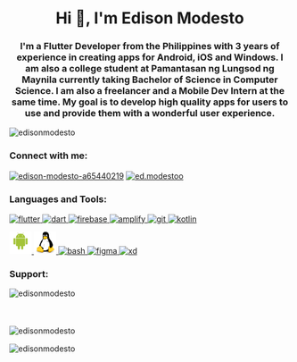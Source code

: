 <h1 align="center">Hi 👋, I'm Edison Modesto</h1>
<h3 align="center">I'm a Flutter Developer from the Philippines with 3 years of experience in creating apps for Android, iOS and Windows. I am also a college student at Pamantasan ng Lungsod ng Maynila currently taking Bachelor of Science in Computer Science. I am also a freelancer and a Mobile Dev Intern at the same time. My goal is to develop high quality apps for users to use and provide them with a wonderful user experience.</h3>

<p align="left"> <img src="https://komarev.com/ghpvc/?username=edisonmodesto&label=Profile%20views&color=0e75b6&style=flat" alt="edisonmodesto" /> </p>

<h3 align="left">Connect with me:</h3>
<p align="left">
<a href="https://linkedin.com/in/edison-modesto-a65440219" target="blank"><img align="center" src="https://raw.githubusercontent.com/rahuldkjain/github-profile-readme-generator/master/src/images/icons/Social/linked-in-alt.svg" alt="edison-modesto-a65440219" height="30" width="40" /></a>
<a href="https://fb.com/ed.modestoo" target="blank"><img align="center" src="https://raw.githubusercontent.com/rahuldkjain/github-profile-readme-generator/master/src/images/icons/Social/facebook.svg" alt="ed.modestoo" height="30" width="40" /></a>
</p>

<h3 align="left">Languages and Tools:</h3>
<a href="https://flutter.dev" target="_blank" rel="noreferrer"> <img src="https://www.vectorlogo.zone/logos/flutterio/flutterio-icon.svg" alt="flutter" width="40" height="40"/> </a>
<a href="https://dart.dev" target="_blank" rel="noreferrer"> <img src="https://www.vectorlogo.zone/logos/dartlang/dartlang-icon.svg" alt="dart" width="40" height="40"/> </a>
 <a href="https://firebase.google.com/" target="_blank" rel="noreferrer"> <img src="https://www.vectorlogo.zone/logos/firebase/firebase-icon.svg" alt="firebase" width="40" height="40"/> </a>
 <a href="https://aws.amazon.com/amplify/" target="_blank" rel="noreferrer"> <img src="https://docs.amplify.aws/assets/logo-dark.svg" alt="amplify" width="40" height="40"/> </a>
 <a href="https://git-scm.com/" target="_blank" rel="noreferrer"> <img src="https://www.vectorlogo.zone/logos/git-scm/git-scm-icon.svg" alt="git" width="40" height="40"/> </a>
 <a href="https://kotlinlang.org" target="_blank" rel="noreferrer"> <img src="https://www.vectorlogo.zone/logos/kotlinlang/kotlinlang-icon.svg" alt="kotlin" width="40" height="40"/> </a>
 
 <a href="https://developer.android.com" target="_blank" rel="noreferrer"> <img src="https://raw.githubusercontent.com/devicons/devicon/master/icons/android/android-original-wordmark.svg" alt="android" width="40" height="40"/> </a>
 <a href="https://www.linux.org/" target="_blank" rel="noreferrer"> <img src="https://raw.githubusercontent.com/devicons/devicon/master/icons/linux/linux-original.svg" alt="linux" width="40" height="40"/> </a>
 <a href="https://www.gnu.org/software/bash/" target="_blank" rel="noreferrer"> <img src="https://www.vectorlogo.zone/logos/gnu_bash/gnu_bash-icon.svg" alt="bash" width="40" height="40"/> </a>
 <a href="https://www.figma.com/" target="_blank" rel="noreferrer"> <img src="https://www.vectorlogo.zone/logos/figma/figma-icon.svg" alt="figma" width="40" height="40"/> </a>
 <a href="https://www.adobe.com/products/xd.html" target="_blank" rel="noreferrer"> <img src="https://cdn.worldvectorlogo.com/logos/adobe-xd.svg" alt="xd" width="40" height="40"/> </a>

<h3 align="left">Support:</h3>
<p><a href="https://ko-fi.com/edisonmodesto"> <img align="left" src="https://cdn.ko-fi.com/cdn/kofi3.png?v=3" height="50" width="210" alt="edisonmodesto" /></a></p><br><br><br>
<p><img align="center" src="https://github-readme-streak-stats.herokuapp.com/?user=edisonmodesto&" alt="edisonmodesto" /></p>
<p><img align="center" src="https://github-readme-stats.vercel.app/api/top-langs?username=edisonmodesto&show_icons=true&locale=en&layout=compact" alt="edisonmodesto" /></p>


